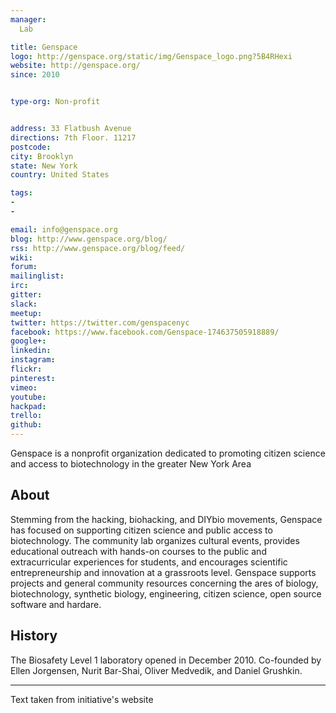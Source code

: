 ```yaml
---
manager:
  Lab

title: Genspace
logo: http://genspace.org/static/img/Genspace_logo.png?5B4RHexi
website: http://genspace.org/
since: 2010


type-org: Non-profit


address: 33 Flatbush Avenue
directions: 7th Floor. 11217
postcode:
city: Brooklyn
state: New York
country: United States

tags:
-
-

email: info@genspace.org
blog: http://www.genspace.org/blog/
rss: http://www.genspace.org/blog/feed/
wiki:
forum:
mailinglist:
irc:
gitter:
slack:
meetup:
twitter: https://twitter.com/genspacenyc
facebook: https://www.facebook.com/Genspace-174637505918889/
google+:
linkedin:
instagram:
flickr:
pinterest:
vimeo:
youtube:
hackpad:
trello:
github:
---
```

Genspace is a nonprofit organization dedicated to promoting citizen science and access to biotechnology in the greater New York Area

## About
Stemming from the hacking, biohacking, and DIYbio movements, Genspace has focused on supporting citizen science and public access to biotechnology. The community lab organizes cultural events, provides educational outreach with hands-on courses to the public and extracurricular experiences for students, and encourages scientific entrepreneurship and innovation at a grassroots level. Genspace supports projects and general community resources concerning the ares of biology, biotechnology, synthetic biology, engineering, citizen science, open source software and hardare.


## History
The Biosafety Level 1 laboratory opened in December 2010. Co-founded by  Ellen Jorgensen, Nurit Bar-Shai, Oliver Medvedik, and Daniel Grushkin.


---
Text taken from initiative's website

